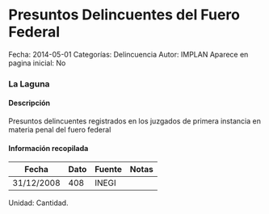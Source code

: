 Presuntos Delincuentes del Fuero Federal
=====

Fecha: 2014-05-01
Categorías: Delincuencia
Autor: IMPLAN
Aparece en pagina inicial: No

### La Laguna

#### Descripción

Presuntos delincuentes registrados en los juzgados de primera instancia en materia penal del fuero federal

<!-- break -->

#### Información recopilada

<table class="table table-hover table-bordered matriz">
  <thead>
    <tr><th>Fecha</th><th>Dato</th><th>Fuente</th><th>Notas</th></tr>
  </thead>
  <tbody>
    <tr><td class="centrado">31/12/2008</td><td class="derecha">408</td><td>INEGI</td><td></td></tr>
  </tbody>
</table>

Unidad: Cantidad.
